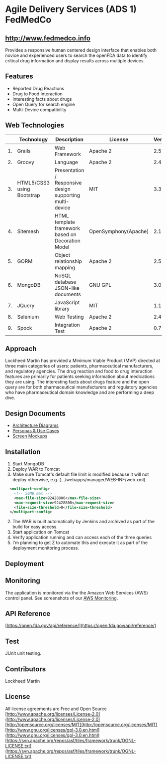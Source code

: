 # Agile Delivery Services (ADS 1) FedMedCo

## http://www.fedmedco.info

Provides a responsive human centered design interface that enables both novice and experienced users to search the openFDA data to identify critical drug information and display results across multiple devices.

## Features

* Reported Drug Reactions
* Drug to Food Interaction
* Interesting facts about drugs
* Open Query for search engine
* Multi-Device compatibility

## Web Technologies

|   | **Technology** | **Description** | **License** | **Version** | **Date** |
| --- | --- | --- | --- | --- | --- |
| 1. | Grails | Web Framework | Apache 2 | 2.5 | 2015 |
| 2. | Groovy | Language | Apache 2 | 2.4 | 2015 |
| 3. | HTML5/CSS3 using Bootstrap | Presentation / Responsive design supporting multi-device | MIT | 3.3.4 | 2015 |
| 4. | Sitemesh | HTML template framework based on Decoration Model | OpenSymphony(Apache) | 2.1.5 |   |
| 5. | GORM | Object relationship mapping | Apache 2 | 2.5.0 |   |
| 6. | MongoDB | NoSQL database JSON-like documents | GNU GPL | 3.0.4 | 2015 |
| 7. | JQuery | JavaScript library | MIT | 1.11.1 | 2014 |
| 8. | Selenium | Web Testing | Apache 2 | 2.46 | 2015 |
| 9. | Spock | Integration Test | Apache 2 | 0.7 | 2012 |

## Approach

Lockheed Martin has provided a Minimum Viable Product (MVP) directed at three main categories of users: patients, pharmaceutical manufacturers, and regulatory agencies. The drug reaction and food to drug interaction features are primarily for patients seeking information about medications they are using. The interesting facts about drugs feature and the open query are for both pharmaceutical manufacturers and regulatory agencies who have pharmaceutical domain knowledge and are performing a deep dive.

## Design Documents

* [Architecture Diagrams](docs/#architecture-diagrams)
* [Personas & Use Cases](docs/#personas--use-cases)
* [Screen Mockups](docs/#screen-mockups)

## Installation

1. Start MongoDB
2. Deploy WAR to Tomcat
  1. Make sure Tomcat's default file limit is modified because it will not deploy otherwise, e.g. (.../webapps/manager/WEB-INF/web.xml)
  ```xml
    <multipart-config>
      <!-- 50MB max -->
      <max-file-size>92428800</max-file-size>
      <max-request-size>92428800</max-request-size>
      <file-size-threshold>0</file-size-threshold>
    </multipart-config>
  ```
  2. The WAR is built automatically by Jenkins and archived as part of the build for easy access.
3. Start application on Tomcat
4. Verify application running and can access each of the three queries
  1. I'm planning to get Z to automate this and execute it as part of the deployment monitoring process.

## Deployment

## Monitoring

The application is monitored via the the Amazon Web Services (AWS) control panel. See screenshots of our [AWS Monitoring](docs/#monitoring).

## API Reference

[https://open.fda.gov/api/reference/](https://open.fda.gov/api/reference/)

## Test

JUnit unit testing.

## Contributors

Lockheed Martin

## License

All license agreements are Free and Open Source
[http://www.apache.org/licenses/License-2.0](http://www.apache.org/licenses/License-2.0)
[http://opensource.org/licenses/MIT](http://opensource.org/licenses/MIT)
[http://www.gnu.org/licenses/gpl-3.0.en.html](http://www.gnu.org/licenses/gpl-3.0.en.html)
[https://svn.apache.org/repos/asf/tiles/framework/trunk/OGNL-LICENSE.txt](https://svn.apache.org/repos/asf/tiles/framework/trunk/OGNL-LICENSE.txt)
